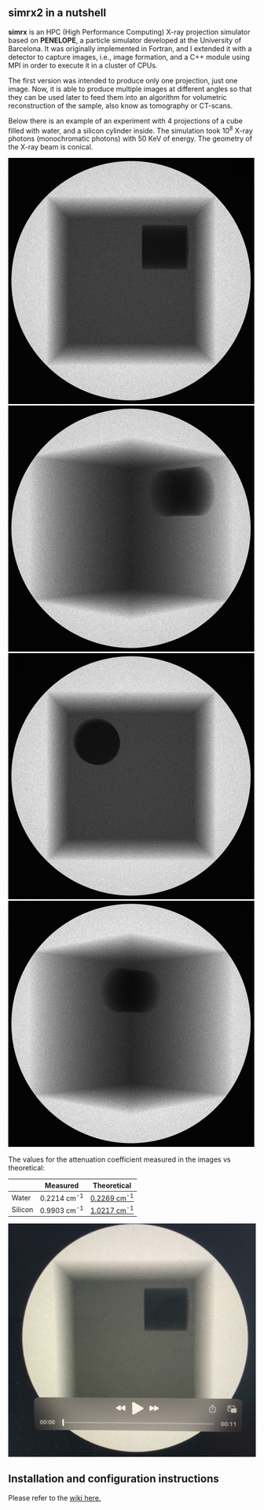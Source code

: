 ## simrx2 in a nutshell

**simrx** is an HPC (High Performance Computing) X-ray projection simulator based on **PENELOPE**, a particle simulator developed at the University of Barcelona. It was originally implemented in Fortran, and I extended it with a detector to capture images, i.e., image formation, and a C++ module using MPI in order to execute it in a cluster of CPUs.

The first version was intended to produce only one projection, just one image. Now, it is able to produce multiple images at different angles so that they can be used later to feed them into an algorithm for volumetric reconstruction of the sample, also know as tomography or CT-scans.

Below there is an example of an experiment with 4 projections of a cube filled with water, and a silicon cylinder inside. The simulation took 10<sup>8</sup> X-ray photons (monochromatic photons) with 50 KeV of energy. The geometry of the X-ray beam is conical.

![](https://github.com/marselan/simrx2/blob/refactor/result_first_refactor/png/image1.png)
![](https://github.com/marselan/simrx2/blob/refactor/result_first_refactor/png/image2.png)
![](https://github.com/marselan/simrx2/blob/refactor/result_first_refactor/png/image7.png)
![](https://github.com/marselan/simrx2/blob/refactor/result_first_refactor/png/image8.png)

The values for the attenuation coefficient measured in the images vs theoretical:

||Measured|Theoretical|
|-|---|---|
|Water|0.2214 cm<sup>-1</sup>|[0.2269 cm<sup>-1</sup>](https://physics.nist.gov/PhysRefData/XrayMassCoef/ComTab/water.html)|
|Silicon|0.9903 cm<sup>-1</sup>|[1.0217 cm<sup>-1</sup>](https://physics.nist.gov/PhysRefData/XrayMassCoef/ElemTab/z14.html)|

[![simrx2 sample simulation](https://github.com/marselan/simrx2/blob/master/misc/cube_video.jpg)](https://youtu.be/ZdYvHYo7Ff4)

## Installation and configuration instructions

Please refer to the [wiki here.](https://github.com/marselan/simrx2/wiki)

